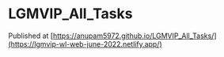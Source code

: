 # LGMVIP_All_Tasks
Published at [https://anupam5972.github.io/LGMVIP_All_Tasks/](https://lgmvip-wl-web-june-2022.netlify.app/)
